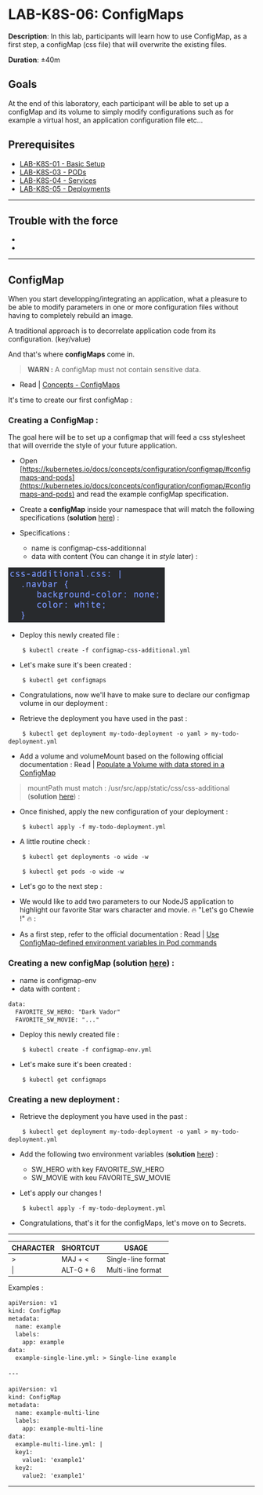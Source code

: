 # LAB-K8S-06: ConfigMaps

**Description**: In this lab, participants will learn how to use ConfigMap, as a first step, a configMap (css file) that will overwrite the existing files.

**Duration**: ±40m

## Goals
At the end of this laboratory, each participant will be able to set up a configMap and its volume to simply modify configurations such as for example a virtual host, an application configuration file etc...

## Prerequisites
 - [LAB-K8S-01 - Basic Setup](../LAB-K8S-01/README.MD)
 - [LAB-K8S-03 - PODs](../LAB-K8S-03/README.MD)
 - [LAB-K8S-04 - Services](../LAB-K8S-04/README.MD)
 - [LAB-K8S-05 - Deployments](../LAB-K8S-05/README.MD)
---

## Trouble with the force
-
-

---
## ConfigMap
When you start developping/integrating an application, what a pleasure to be able to modify parameters in one or more configuration files without having to completely rebuild an image.

A traditional approach is to decorrelate application code from its configuration. (key/value)

And that's where **configMaps** come in.

>**WARN :** A configMap must not contain sensitive data.

 - Read | [Concepts - ConfigMaps](https://kubernetes.io/docs/concepts/configuration/configmap/)
 
It's time to create our first configMap :

### Creating a ConfigMap :

The goal here will be to set up a configmap that will feed a css stylesheet that will override the style of your future application.

- Open [https://kubernetes.io/docs/concepts/configuration/configmap/#configmaps-and-pods](https://kubernetes.io/docs/concepts/configuration/configmap/#configmaps-and-pods) and read the example configMap specification.

- Create a  **configMap**  inside your namespace that will match the following specifications (**solution**  [here](https://github.com/sokube/kubernetes-training/blob/master/LAB-K8S-06/solutions/01-simple-todo-configmap.yml)) :
- Specifications : 

	- name is configmap-css-additionnal
	- data with content (You can change it in *style* later) :

![content-configmap](./img/02-configmap.png)

- Deploy this newly created file : 
``` shell
    $ kubectl create -f configmap-css-additional.yml
```
- Let's make sure it's been created :
``` shell
    $ kubectl get configmaps
```    
- Congratulations, now we'll have to make sure to declare our configmap volume in our deployment : 

 - Retrieve the deployment you have used in the past :
``` shell
    $ kubectl get deployment my-todo-deployment -o yaml > my-todo-deployment.yml
```

- Add a volume and volumeMount based on the following official documentation : Read | [Populate a Volume with data stored in a ConfigMap
](https://kubernetes.io/docs/tasks/configure-pod-container/configure-pod-configmap/#populate-a-volume-with-data-stored-in-a-configmap)
> mountPath must match : /usr/src/app/static/css/css-additional (**solution**  [here](https://github.com/sokube/kubernetes-training/blob/master/LAB-K8S-06/solutions/02-simple-todo-pod-deployment-configmap.yml)) :

- Once finished, apply the new configuration of your deployment :

``` shell
    $ kubectl apply -f my-todo-deployment.yml
```
- A little routine check :

``` shell
    $ kubectl get deployments -o wide -w
```

``` shell
    $ kubectl get pods -o wide -w
```

- Let's go to the next step :
- We would like to add two parameters to our NodeJS application to highlight our favorite Star wars character and movie. 🔥 "Let's go Chewie !" 🔥 :

- As a first step, refer to the official documentation : Read | [Use ConfigMap-defined environment variables in Pod commands
](https://kubernetes.io/docs/tasks/configure-pod-container/configure-pod-configmap/#use-configmap-defined-environment-variables-in-pod-commands)

### Creating a new configMap (**solution**  [here](https://github.com/sokube/kubernetes-training/blob/master/LAB-K8S-06/solutions/03-simple-todo-configmap-env.yml)) : 

- name is configmap-env
- data with content :
``` shell
data:
  FAVORITE_SW_HERO: "Dark Vador"
  FAVORITE_SW_MOVIE: "..."
```

- Deploy this newly created file : 
``` shell
    $ kubectl create -f configmap-env.yml
```

- Let's make sure it's been created :
``` shell
    $ kubectl get configmaps
```

### Creating a new deployment :

 - Retrieve the deployment you have used in the past :
``` shell
    $ kubectl get deployment my-todo-deployment -o yaml > my-todo-deployment.yml
```

- Add the following two environment variables (**solution**  [here](https://github.com/sokube/kubernetes-training/blob/master/LAB-K8S-06/solutions/04-simple-todo-pod-deployment-configmap-env.yml)) :

	- SW_HERO with key FAVORITE_SW_HERO
	- SW_MOVIE with keu FAVORITE_SW_MOVIE
	
- Let's apply our changes ! 

``` shell
    $ kubectl apply -f my-todo-deployment.yml
```

- Congratulations, that's it for the configMaps, let's move on to Secrets.
--- 

| CHARACTER | SHORTCUT | USAGE |
|--|--|--|
| > | MAJ + < | Single-line format |
| \| | ALT-G + 6 | Multi-line format |

Examples : 

    apiVersion: v1
    kind: ConfigMap
    metadata:
      name: example
      labels:
        app: example
    data:
      example-single-line.yml: > Single-line example
	
    ---
    
    apiVersion: v1
    kind: ConfigMap
    metadata:
      name: example-multi-line
      labels:
        app: example-multi-line
    data:
      example-multi-line.yml: | 
	  key1:
	    value1: 'example1'
	  key2:
	    value2: 'example1'
	  
---
